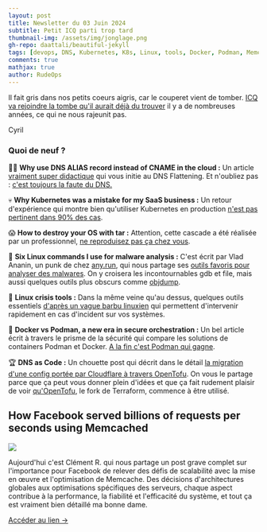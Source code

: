 ```yaml
---
layout: post
title: Newsletter du 03 Juin 2024
subtitle: Petit ICQ parti trop tard	
thumbnail-img: /assets/img/jonglage.png
gh-repo: daattali/beautiful-jekyll
tags: [devops, DNS, Kubernetes, K8s, Linux, tools, Docker, Podman, Memcache]
comments: true
mathjax: true
author: RudeOps
---
```



Il fait gris dans nos petits coeurs aigris, car le couperet vient de tomber.  [ICQ va rejoindre la tombe qu'il aurait déjà du trouver](https://www.theverge.com/2024/5/25/24164579/icq-shut-down-june)  il y a de nombreuses années, ce qui ne nous rajeunit pas.  
  
Cyril

### Quoi de neuf ?

🏃‍♂️  **Why use DNS ALIAS record instead of CNAME in the cloud :** Un article  [vraiment super didactique](https://adil.medium.com/why-use-dns-alias-record-instead-of-cname-in-the-cloud-ca995b7a364d)  qui vous initie au DNS Flattening. Et n'oubliez pas :  [c'est toujours la faute du DNS.](https://www.cyberciti.biz/humour/a-haiku-about-dns/)

💀 **Why Kubernetes was a mistake for my SaaS business :** Un retour d'expérience qui montre bien qu'utiliser Kubernetes en production  [n'est pas pertinent dans 90% des cas](https://sotergreco.com/why-kubernetes-was-a-mistake-for-my-saas-business).

😱 **How to destroy your OS with tar :** Attention, cette cascade a été réalisée par un professionnel,  [ne reproduisez pas ça chez vous](https://vorakl.com/articles/tar-curdir/).

🔨 **Six Linux commands I use for malware analysis :** C'est écrit par Vlad Ananin, un punk de chez  [any.run](https://any.run/), qui nous partage ses  [outils favoris pour analyser des malwares](https://itsfoss.com/linux-commands-malware-analysis/). On y croisera les incontournables gdb et file, mais aussi quelques outils plus obscurs comme  [objdump](https://stacklima.com/commande-objdump-sous-linux-avec-des-exemples/).

🏹 **Linux crisis tools :** Dans la même veine qu'au dessus, quelques outils essentiels  [d'après un vague barbu linuxien](https://www.brendangregg.com/blog//2024-03-24/linux-crisis-tools.html)  qui permettent d'intervenir rapidement en cas d'incident sur vos systèmes.  

🚀  **Docker vs Podman, a new era in secure orchestration :** Un bel article écrit à travers le prisme de la sécurité qui compare les solutions de containers Podman et Docker.  [A la fin c'est Podman qui gagne](https://levelup.gitconnected.com/docker-vs-podman-a-new-era-in-secure-orchestration-957ea2123098).

🏆  **DNS as Code :** Un chouette post qui décrit dans le détail  [la migration d'une config portée par Cloudflare à travers OpenTofu](https://dev.to/aws-builders/dns-as-code-40ic). On vous le partage parce que ça peut vous donner plein d'idées et que ça fait rudement plaisir de voir  [qu'OpenTofu](https://opentofu.org/), le fork de Terraform, commence à être utilisé.


## How Facebook served billions of requests per seconds using Memcached

![](https://storage.mlcdn.com/account_image/325165/ewE9lyksZXFUd6IsPtO2LnEsAG89mvMcj6nhos2K.png)

Aujourd'hui c'est Clément R. qui nous partage un post grave complet sur l'importance pour Facebook de relever des défis de scalabilité avec la mise en œuvre et l'optimisation de Memcache. Des décisions d'architectures globales aux optimisations spécifiques des serveurs, chaque aspect contribue à la performance, la fiabilité et l'efficacité du système, et tout ça est vraiment bien détaillé ma bonne dame.  

[Accéder au lien ->](https://blog.bytebytego.com/p/how-facebook-served-billions-of-requests)